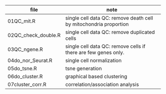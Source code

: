 


|file                |note                                                              |
| ---                | ---                                                              |
|01QC_mit.R          |single cell data QC: remove death cell by mitochondria proportion |
|02QC_check_double.R |single cell data QC: remove duplicated cells                      |
|03QC_ngene.R        |single cell data QC: remove cells if there are few genes only.    |
|04do_nor_Seurat.R   |single cell normalization	                                        |
|05do_tsne.R         |tsne generation                                                   |
|06do_cluster.R      |graphical based clustering                                        |
|07cluster_corr.R    |correlation/association analysis	                                |


